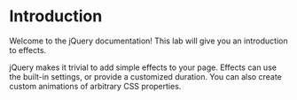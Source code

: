 # Introduction

Welcome to the jQuery documentation! This lab will give you an introduction to effects.

jQuery makes it trivial to add simple effects to your page. Effects can use the built-in settings, or provide a customized duration. You can also create custom animations of arbitrary CSS properties.
